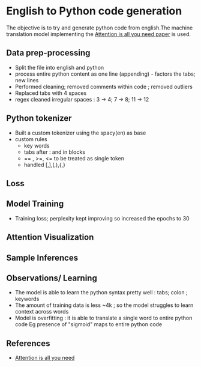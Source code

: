 # English to Python code generation  

The objective is to try and generate python code from english.The machine translation model implementing the [Attention is all you need paper](https://arxiv.org/abs/1706.03762) is used. 

## Data prep-processing

*  Split the file into english and python
*  process entire python content as one line (appending) - factors the tabs; new lines
*  Performed cleaning; removed comments within code ; removed outliers
*  Replaced tabs with 4 spaces
*  regex cleaned irregular spaces : 3 -> 4; 7 -> 8; 11 -> 12 

## Python tokenizer

* Built a custom tokenizer using the spacy(en) as base  
* custom rules
  * key words
  * tabs after : and in blocks
  * == , >=, <= to be treated as single token
  * handled [,],(,),{,}   

## Loss

## Model Training

* Training loss; perplexity kept improving so increased the epochs to 30

## Attention Visualization

## Sample Inferences

## Observations/ Learning

* The model is able to learn the python syntax pretty well : tabs; colon ; keywords
* The amount of training data is less ~4k ; so the model struggles to learn context across words
* Model is overfitting : it is able to translate a single word to entire python code Eg presence of "sigmoid" maps to entire python code

## References

* [Attention is all you need](https://arxiv.org/pdf/1706.03762.pdf)
